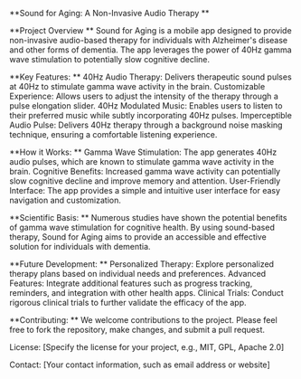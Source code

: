 **Sound for Aging: A Non-Invasive Audio Therapy
**

**Project Overview
**
Sound for Aging is a mobile app designed to provide non-invasive audio-based therapy for individuals with Alzheimer's disease and other forms of dementia. The app leverages the power of 40Hz gamma wave stimulation to potentially slow cognitive decline.

**Key Features:
**
    40Hz Audio Therapy: Delivers therapeutic sound pulses at 40Hz to stimulate gamma wave activity in the brain.
    Customizable Experience: Allows users to adjust the intensity of the therapy through a pulse elongation slider.
    40Hz Modulated Music: Enables users to listen to their preferred music while subtly incorporating 40Hz pulses.
    Imperceptible Audio Pulse: Delivers 40Hz therapy through a background noise masking technique, ensuring a comfortable listening experience.

**How it Works:
**
    Gamma Wave Stimulation: The app generates 40Hz audio pulses, which are known to stimulate gamma wave activity in the brain.
    Cognitive Benefits: Increased gamma wave activity can potentially slow cognitive decline and improve memory and attention.
    User-Friendly Interface: The app provides a simple and intuitive user interface for easy navigation and customization.

**Scientific Basis:
**
Numerous studies have shown the potential benefits of gamma wave stimulation for cognitive health. By using sound-based therapy, Sound for Aging aims to provide an accessible and effective solution for individuals with dementia.

**Future Development:
**
    Personalized Therapy: Explore personalized therapy plans based on individual needs and preferences.
    Advanced Features: Integrate additional features such as progress tracking, reminders, and integration with other health apps.
    Clinical Trials: Conduct rigorous clinical trials to further validate the efficacy of the app.

**Contributing:
**
We welcome contributions to the project. Please feel free to fork the repository, make changes, and submit a pull request.

License:
[Specify the license for your project, e.g., MIT, GPL, Apache 2.0]

Contact:
[Your contact information, such as email address or website]
